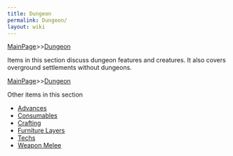 ```yaml
---
title: Dungeon
permalink: Dungeon/
layout: wiki
---
```


[MainPage](/keeperrl_wiki/ "wikilink")>>[Dungeon](/keeperrl_wiki/Dungeon "wikilink")

Items in this section discuss dungeon features and creatures.
It also covers overground settlements without dungeons.

[MainPage](/keeperrl_wiki/ "wikilink")>>[Dungeon](/keeperrl_wiki/Dungeon "wikilink")

Other items in this section
-    [Advances](/keeperrl_wiki/Advances "wikilink")
-    [Consumables](/keeperrl_wiki/Consumables "wikilink")
-    [Crafting](/keeperrl_wiki/Crafting "wikilink")
-    [Furniture Layers](/keeperrl_wiki/Furniture_Layers "wikilink")
-    [Techs](/keeperrl_wiki/Techs "wikilink")
-    [Weapon Melee](/keeperrl_wiki/Weapon_Melee "wikilink")
